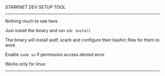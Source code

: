 *STARKNET DEV SETUP TOOL*

---
Nothing much to see here

Just install the binary and run `sdc install`

The binary will install asdf, scarb and configure their bashrc files for them to work

Enable `sudo su` if permission access denied error

Works only for linux

---
